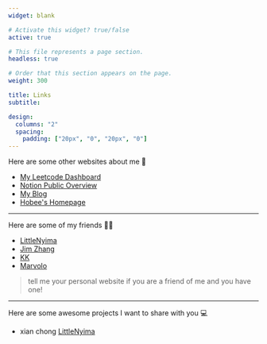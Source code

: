 ```yaml
---
widget: blank

# Activate this widget? true/false
active: true

# This file represents a page section.
headless: true

# Order that this section appears on the page.
weight: 300

title: Links
subtitle:

design:
  columns: "2"
  spacing:
    padding: ["20px", "0", "20px", "0"]
---
```


Here are some other websites about me 🥬

* [My Leetcode Dashboard](https://leetcode-cn.com/u/hobee/)
* [Notion Public Overview](https://hobee.notion.site/Overview-For-Public-7aec659fe3564dbba5ad6af62ea30f7f)
* [My Blog](https://blog.hobeedzc.cn/)
* [Hobee's Homepage](https://www.hobeedzc.cn/)

---

Here are some of my friends 👬🏻

* [LittleNyima](https://littlenyima.github.io/)
* [Jim Zhang](https://jimzhang.me/)
* [KK](https://wzk.plus/)
* [Marvolo](http://marvolo.top/)

>  tell me your personal website if you are a friend of me and you have one!

---

Here are some awesome projects I want to share with you 💻

* xian chong [LittleNyima](https://littlenyima.github.io/)



